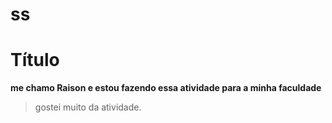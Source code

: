 # ss
# Título <Oi>
**me chamo Raison e estou fazendo essa atividade para a minha faculdade**
  >gostei muito da atividade. 
